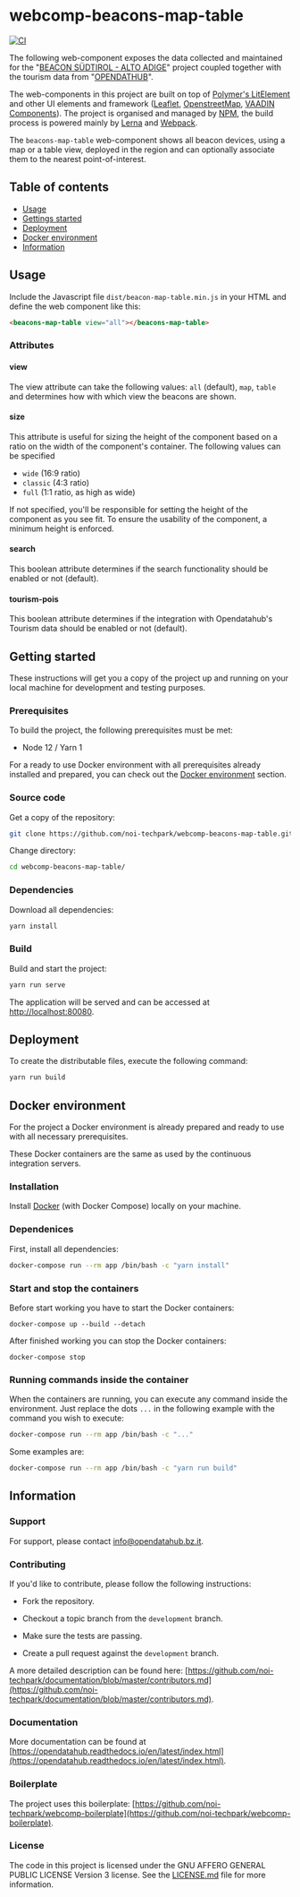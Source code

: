# webcomp-beacons-map-table

[![CI](https://github.com/noi-techpark/webcomp-beacons-map-table/actions/workflows/ci.yml/badge.svg)](https://github.com/noi-techpark/webcomp-beacons-map-table/actions/workflows/ci.yml)

The following web-component exposes the data collected and maintained for the
"[BEACON SÜDTIROL - ALTO ADIGE](https://beacon.bz.it)" project coupled together
with the tourism data from "[OPENDATHUB](https://tourism.opendatahub.bz.it)".

The web-components in this project are built on top of [Polymer's
LitElement](https://lit-element.polymer-project.org) and other UI elements and
framework ([Leaflet](https://leafletjs.com),
[OpenstreetMap](https://www.openstreetmap.org/), [VAADIN
Components](https://vaadin.com/components)). The project is organised and
managed by [NPM](https://www.npmjs.com), the build process is powered mainly by
[Lerna](https://github.com/lerna/lerna) and [Webpack](https://webpack.js.org).

The `beacons-map-table` web-component shows all beacon devices, using a map or a
table view, deployed in the region and can optionally associate them to the
nearest point-of-interest.

## Table of contents

- [Usage](#usage)
- [Gettings started](#getting-started)
- [Deployment](#deployment)
- [Docker environment](#docker-environment)
- [Information](#information)

## Usage

Include the Javascript file `dist/beacon-map-table.min.js` in your HTML and define the web component like this:

```html
<beacons-map-table view="all"></beacons-map-table>
```

### Attributes

#### view

The view attribute can take the following values: `all` (default), `map`,
`table` and determines how with which view the beacons are shown.

#### size

This attribute is useful for sizing the height of the component based on a ratio on the width of the component's container. The following values can be specified

* `wide` (16:9 ratio)
* `classic` (4:3 ratio)
* `full` (1:1 ratio, as high as wide)

If not specified, you'll be responsible for setting the height of the component as you see fit. To ensure the usability of the component, a minimum height is enforced.

#### search

This boolean attribute determines if the search functionality should be enabled
or not (default).

#### tourism-pois

This boolean attribute determines if the integration with Opendatahub's Tourism
data should be enabled or not (default).

## Getting started

These instructions will get you a copy of the project up and running
on your local machine for development and testing purposes.

### Prerequisites

To build the project, the following prerequisites must be met:

- Node 12 / Yarn 1

For a ready to use Docker environment with all prerequisites already installed and prepared, you can check out the [Docker environment](#docker-environment) section.

### Source code

Get a copy of the repository:

```bash
git clone https://github.com/noi-techpark/webcomp-beacons-map-table.git
```

Change directory:

```bash
cd webcomp-beacons-map-table/
```

### Dependencies

Download all dependencies:

```bash
yarn install
```

### Build

Build and start the project:

```bash
yarn run serve
```

The application will be served and can be accessed at [http://localhost:80080](http://localhost:80080).

## Deployment

To create the distributable files, execute the following command:

```bash
yarn run build
```

## Docker environment

For the project a Docker environment is already prepared and ready to use with all necessary prerequisites.

These Docker containers are the same as used by the continuous integration servers.

### Installation

Install [Docker](https://docs.docker.com/install/) (with Docker Compose) locally on your machine.

### Dependenices

First, install all dependencies:

```bash
docker-compose run --rm app /bin/bash -c "yarn install"
```

### Start and stop the containers

Before start working you have to start the Docker containers:

```
docker-compose up --build --detach
```

After finished working you can stop the Docker containers:

```
docker-compose stop
```

### Running commands inside the container

When the containers are running, you can execute any command inside the environment. Just replace the dots `...` in the following example with the command you wish to execute:

```bash
docker-compose run --rm app /bin/bash -c "..."
```

Some examples are:

```bash
docker-compose run --rm app /bin/bash -c "yarn run build"
```

## Information

### Support

For support, please contact [info@opendatahub.bz.it](mailto:info@opendatahub.bz.it).

### Contributing

If you'd like to contribute, please follow the following instructions:

- Fork the repository.

- Checkout a topic branch from the `development` branch.

- Make sure the tests are passing.

- Create a pull request against the `development` branch.

A more detailed description can be found here: [https://github.com/noi-techpark/documentation/blob/master/contributors.md](https://github.com/noi-techpark/documentation/blob/master/contributors.md).

### Documentation

More documentation can be found at [https://opendatahub.readthedocs.io/en/latest/index.html](https://opendatahub.readthedocs.io/en/latest/index.html).

### Boilerplate

The project uses this boilerplate: [https://github.com/noi-techpark/webcomp-boilerplate](https://github.com/noi-techpark/webcomp-boilerplate).

### License

The code in this project is licensed under the GNU AFFERO GENERAL PUBLIC LICENSE Version 3 license. See the [LICENSE.md](LICENSE.md) file for more information.
